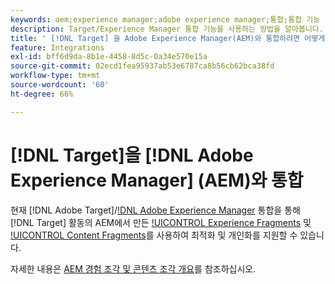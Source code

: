 ```yaml
---
keywords: aem;experience manager;adobe experience manager;통합;통합 기능
description: Target/Experience Manager 통합 기능을 사용하는 방법을 알아봅니다.
title: ' [!DNL Target] 을 Adobe Experience Manager(AEM)와 통합하려면 어떻게 합니까?'
feature: Integrations
exl-id: bff6d9da-8b1e-4458-8d5c-0a34e570e15a
source-git-commit: 02ecd1fea95937ab53e6787ca8b56cb62bca38fd
workflow-type: tm+mt
source-wordcount: '60'
ht-degree: 66%

---
```


# [!DNL Target]을 [!DNL Adobe Experience Manager] (AEM)와 통합

현재 [!DNL Adobe Target]/[!DNL Adobe Experience Manager](AEM) 통합을 통해 [!DNL Target] 활동의 AEM에서 만든 [!UICONTROL Experience Fragments](XF) 및 [!UICONTROL Content Fragments](CF)를 사용하여 최적화 및 개인화를 지원할 수 있습니다.

자세한 내용은 [AEM 경험 조각 및 콘텐츠 조각 개요](/help/main/c-integrating-target-with-mac/aem/aem-experience-and-content-fragments.md)를 참조하십시오.

